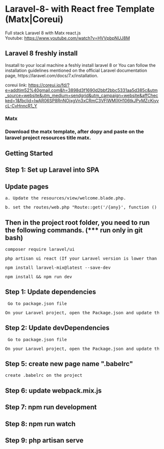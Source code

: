 # Laravel-8- with React free Template (Matx|Coreui)
Full stack Laravel 8 with Matx react.js<br>
Youtube: https://www.youtube.com/watch?v=HVVpbpNUJ8M<br>

<h2>Laravel 8 freshly install</h2>
Insatall to your local machine a feshly install laravel 8 or  You can follow the installation guidelines mentioned on the official Laravel documentation page, https://laravel.com/docs/7.x/installation.

coreui link: https://coreui.io/fd/?e=addtim52%40gmail.com&h=3898d3f1690d2bbf2bbc5331aa5d385c&utm_source=website&utm_medium=sendgrid&utm_campaign=website&affChecked=1&fbclid=IwAR06SP8RnNOjxgVn3xCRmC3VFlWMIXH106tkJPyMZcKjyvcL-CvHnncR1_Y

<h3>Matx<h3>
  Download the matx template, after dopy and paste on the laravel project resources title matx.
  
<h2>Getting Started</h2>
<h2>Step 1: Set up Laravel into SPA</h2>
<h2>Update pages</h2>
 <pre>a. Update the resources/view/welcome.blade.php.</pre>
 <pre>b. set the routes/web.php "Route::get('/{any}', function () {return view('react');})->where('any', '.*');" to have single pages only.</pre>
<h2>Then in the project root folder, you need to run the following commands. (*** run only in git bash)</h2>
<pre>composer require laravel/ui</pre>
<pre>php artisan ui react (If your Laravel version is lower than 7, you need to run “php artisan preset react” instead)</pre>
<pre>npm install laravel-mix@latest --save-dev</pre>
<pre>npm install && npm run dev</pre>
 
<h2>Step 1: Update dependencies</h2>
<pre> Go to package.json file</pre>
<pre>On your Laravel project, open the Package.json and update the dependencies by combining all matx dependencies and laravel 8</pre>

<h2>Step 2: Update devDependencies</h2>
<pre> Go to package.json file</pre>
<pre>On your Laravel project, open the Package.json and update the devDependencies by combining all matx devDependencies and laravel 8</pre>
   
 <h2>Step 5: create new page name ".babelrc"</h2>
 <pre>create .babelrc on the project</pre>
 <h2>Step 6: update webpack.mix.js</h2>
 <h2>Step 7: npm run development</h2>
 <h2>Step 8: npm run watch</h2>
 <h2>Step 9: php artisan serve</h2>
